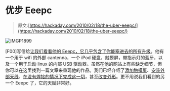 # 优步 Eeepc

> 原文:[https://hackaday.com/2010/02/18/the-uber-eeepc/](https://hackaday.com/2010/02/18/the-uber-eeepc/)

![](../Images/f265ccbec9012347605855eefda4158c.png "IMGP1899")

[F00]写信给[让我们看看他的 Eeepc，它几乎包含了你能塞进去的所有升级](http://thef00.blogspot.com/2010/02/my-adventures-in-eeepc-modding.html)。他有一个用于 wifi 的外部 cantenna，一个 iPod 硬盘，触摸屏，带指示灯的蓝牙，以及一个用于启动 linux 的内部 USB 驱动器。虽然在他的网站上有些缺乏细节，但你可以在这里找到一篇文章来重现他的作品。我们已经介绍了[添加触摸屏](http://hackaday.com/2008/06/01/touchscreen-kit-for-eee-pc/)、[安装外部天线](http://hackaday.com/2008/10/13/mounting-an-external-antenna-on-eeepc-9000/)、[在没有焊接的情况下完成这一切](http://hackaday.com/2008/12/22/no-solder-eeepc-701-upgrades/)，甚至[改变外形](http://hackaday.com/2008/09/22/changing-the-eeepc-701-form-factor/)。更不用说我们看到的另一个 Eeepc 了，它的天赋非常好。